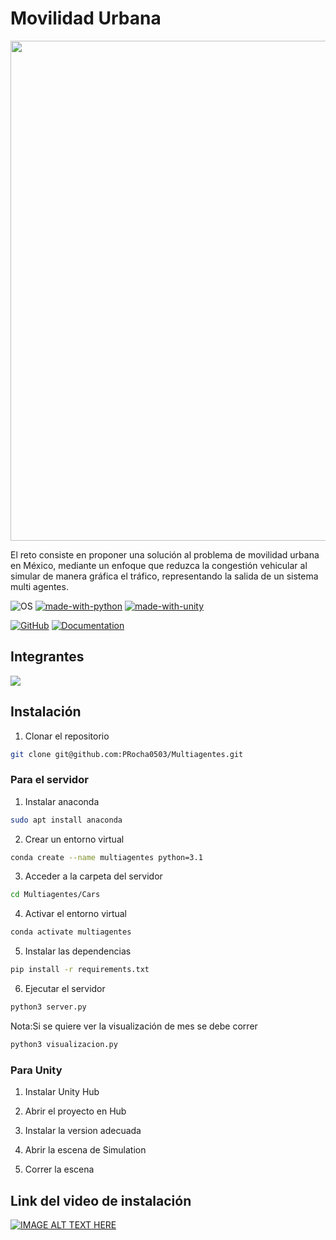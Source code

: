 # Movilidad Urbana

<div>
  <p align="center">
    <img src="https://assetstorev1-prd-cdn.unity3d.com/key-image/f65ca57a-3e3f-4e42-95d5-a11b1011c36c.jpg" width="800"> 
  </p>
</div>

El reto consiste en proponer una solución al problema de movilidad urbana en México, mediante un enfoque que reduzca la congestión vehicular al simular de manera gráfica el tráfico, representando la salida de un sistema multi agentes.

![OS](https://img.shields.io/badge/OS-Linux-red?style=flat&logo=linux)
[![made-with-python](https://img.shields.io/badge/Made%20with-Python%203.1-1f425f.svg?logo=python)](https://www.python.org/)
[![made-with-unity](https://img.shields.io/badge/Made%20with-Unity%202021.4.17f1-1f425f.svg?logo=unity)](https://unity.com/)

[![GitHub](https://img.shields.io/github/license/emalderson/ThePhish)](https://github.com/emalderson/ThePhish/blob/master/LICENSE)
[![Documentation](https://img.shields.io/badge/Documentation-complete-green.svg?style=flat)](https://github.com/emalderson/ThePhish)

## Integrantes

<a href="https://github.com/PRocha0503/Multiagentes/graphs/contributors">
  <img src="https://contrib.rocks/image?repo=PRocha0503/Multiagentes" />
</a>

## Instalación

1. Clonar el repositorio

```bash
git clone git@github.com:PRocha0503/Multiagentes.git
```

### Para el servidor

1. Instalar anaconda

```bash
sudo apt install anaconda
```

2. Crear un entorno virtual

```bash
conda create --name multiagentes python=3.1
```

3. Acceder a la carpeta del servidor

```bash
cd Multiagentes/Cars
```

4. Activar el entorno virtual

```bash
conda activate multiagentes
```

5. Instalar las dependencias

```bash
pip install -r requirements.txt
```

6. Ejecutar el servidor

```bash
python3 server.py
```

Nota:Si se quiere ver la visualización de mes se debe correr

```bash
python3 visualizacion.py
```

### Para Unity

1. Instalar Unity Hub

2. Abrir el proyecto en Hub

3. Instalar la version adecuada

4. Abrir la escena de Simulation

5. Correr la escena

## Link del video de instalación
[![IMAGE ALT TEXT HERE](https://img.youtube.com/vi/YOUTUBE_VIDEO_ID_HERE/0.jpg)](https://www.youtube.com/watch?v=pGF4YNw-fNg)

